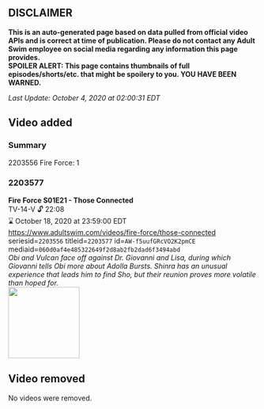 ## DISCLAIMER
**This is an auto-generated page based on data pulled from official video APIs and is correct at time of publication. Please do not contact any Adult Swim employee on social media regarding any information this page provides.**  
**SPOILER ALERT: This page contains thumbnails of full episodes/shorts/etc. that might be spoilery to you. YOU HAVE BEEN WARNED.**  

_Last Update: October 4, 2020 at 02:00:31 EDT_
## Video added
### Summary
2203556 Fire Force: 1  
### 2203577
**Fire Force S01E21 - Those Connected**  
TV-14-V 🔓 22:08  
⌛ October 18, 2020 at 23:59:00 EDT  
https://www.adultswim.com/videos/fire-force/those-connected  
seriesid=`2203556` titleid=`2203577` id=`AW-f5uufGRcVO2K2pmCE` mediaid=`060d0af4e485322649f2d8ab2fb2dad6f3494abd`  
_Obi and Vulcan face off against Dr. Giovanni and Lisa, during which Giovanni tells Obi more about Adolla Bursts. Shinra has an unusual experience that leads him to find Sho, but their reunion proves more volatile than hoped for._  
<a href="https://media.cdn.adultswim.com/uploads/20200220/thumbnails/2_20220112932-FireForce_021.jpg"><img src="https://media.cdn.adultswim.com/uploads/20200220/thumbnails/2_20220112932-FireForce_021.jpg" height="144px" /></a>
## Video removed
No videos were removed.  
